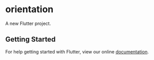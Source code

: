 # orientation

A new Flutter project.

## Getting Started

For help getting started with Flutter, view our online
[documentation](https://flutter.io/).
